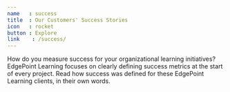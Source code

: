 ```yaml
---
name   : success
title  : Our Customers' Success Stories
icon   : rocket
button : Explore
link    : /success/
---
```

How do you measure success for your organizational learning initiatives? EdgePoint Learning focuses on clearly defining success metrics at the start of every project. Read how success was defined for these EdgePoint Learning clients, in their own words.
